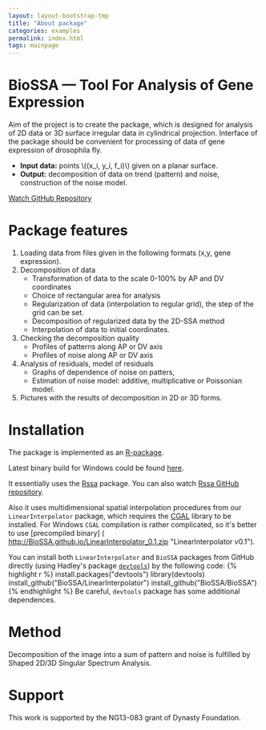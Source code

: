 ```yaml
---
layout: layout-bootstrap-tmp
title: "About package"
categories: examples
permalink: index.html
tags: mainpage
---
```

<div class="jumbotron">
  <div class="container">
<h1>BioSSA &mdash; Tool For Analysis of Gene Expression</h1>

<p>Aim of the project is to create the package, which is designed for analysis of 2D data or 3D surface irregular data in cylindrical projection. Interface of the package should be convenient for 
processing of data of gene expression of drosophila fly.</p>
<p><ul>
<li><b>Input data:</b> points \((x_i, y_i, f_i)\) given on a planar surface.</li>
<li><b>Output:</b>  decomposition of data on trend (pattern) and noise, construction of the noise model.</li>
</ul></p>
<p><a href="https://github.com/BioSSA/BioSSA" class="btn btn-primary btn-lg" role="button"><span class="glyphicon glyphicon-save"></span>Watch GitHub Repository</a></p>
</div>
</div>

# Package features

1.	Loading data from files given in the following formats
(x,y, gene expression).
2.	Decomposition of data
	-	Transformation of data to the scale 0-100% by AP and DV coordinates
	-	Choice of rectangular area for analysis
	-	Regularization of data (interpolation to regular grid), the step of the grid can be set.
	-	Decomposition of regularized data by the 2D-SSA method
	-	Interpolation of data to initial coordinates.
3.	Checking the decomposition quality
	- Profiles of patterns along AP or DV axis
	- Profiles of noise along AP or DV axis
4.	Analysis of residuals, model of residuals
	-	Graphs of dependence of noise on patters, 
	-	Estimation of noise model: additive, multiplicative or Poissonian model.
5.	Pictures with the results of decomposition in 2D or 3D forms.

# Installation

The package is implemented as an [R-package](http://www.r-project.org/ ).

Latest binary build for Windows could be found [here]( http://BioSSA.github.io/BioSSA_0.2.zip "BioSSA Windows binary build").

It essentially uses the [Rssa]( http://cran.r-project.org/web/packages/Rssa/ "Rssa link") package.
You can also watch [Rssa GitHub repository]( https://github.com/asl/rssa/ "Rssa GitHub link").

Also it uses multidimensional spatial interpolation procedures from our `LinearInterpolator` package, which requires the
[CGAL]( http://www.cgal.org/ "CGAL official cite") library to be installed. For Windows `CGAL` compilation is rather complicated, so
it's better to use [precompiled binary] ( http://BioSSA.github.io/LinearInterpolator_0.1.zip "LinearInterpolator v0.1").

You can install both `LinearInterpolator` and `BioSSA` packages from GitHub directly (using Hadley's package [`devtools`]( http://cran.r-project.org/web/packages/devtools/index.html "devtools package CRAN page" ))
by the following code:
{% highlight r %}
install.packages("devtools")
library(devtools)
install_github("BioSSA/LinearInterpolator")
install_github("BioSSA/BioSSA")
{% endhighlight %}
Be careful, `devtools` package has some additional dependences.

# Method

Decomposition of the image into a sum of pattern and noise is fulfilled
by Shaped 2D/3D Singular Spectrum Analysis.

# Support

This work is supported by the NG13-083 grant of Dynasty Foundation.
